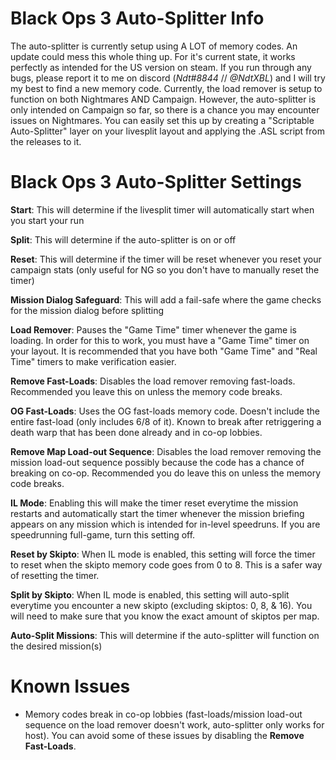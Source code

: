 # Black Ops 3 Auto-Splitter Info

The auto-splitter is currently setup using A LOT of memory codes. An update could mess this whole thing up. For it's current state, it works perfectly as intended for the US version on steam. If you run through any bugs, please report it to me on discord (*Ndt#8844* // *@NdtXBL*) and I will try my best to find a new memory code. Currently, the load remover is setup to function on both Nightmares AND Campaign. However, the auto-splitter is only intended on Campaign so far, so there is a chance you may encounter issues on Nightmares. You can easily set this up by creating a "Scriptable Auto-Splitter" layer on your livesplit layout and applying the .ASL script from the releases to it.


# Black Ops 3 Auto-Splitter Settings

**Start**: This will determine if the livesplit timer will automatically start when you start your run

**Split**: This will determine if the auto-splitter is on or off

**Reset**: This will determine if the timer will be reset whenever you reset your campaign stats (only useful for NG so you don't have to manually reset the timer)

**Mission Dialog Safeguard**: This will add a fail-safe where the game checks for the mission dialog before splitting

**Load Remover**: Pauses the "Game Time" timer whenever the game is loading. In order for this to work, you must have a "Game Time" timer on your layout. It is recommended that you have both "Game Time" and "Real Time" timers to make verification easier.

**Remove Fast-Loads**: Disables the load remover removing fast-loads. Recommended you leave this on unless the memory code breaks.

**OG Fast-Loads**: Uses the OG fast-loads memory code. Doesn't include the entire fast-load (only includes 6/8 of it). Known to break after retriggering a death warp that has been done already and in co-op lobbies.

**Remove Map Load-out Sequence**: Disables the load remover removing the mission load-out sequence possibly because the code has a chance of breaking on co-op. Recommended you do leave this on unless the memory code breaks.

**IL Mode**: Enabling this will make the timer reset everytime the mission restarts and automatically start the timer whenever the mission briefing appears on any mission which is intended for in-level speedruns. If you are speedrunning full-game, turn this setting off.

**Reset by Skipto**: When IL mode is enabled, this setting will force the timer to reset when the skipto memory code goes from 0 to 8. This is a safer way of resetting the timer.

**Split by Skipto**: When IL mode is enabled, this setting will auto-split everytime you encounter a new skipto (excluding skiptos: 0, 8, & 16). You will need to make sure that you know the exact amount of skiptos per map.

**Auto-Split Missions**: This will determine if the auto-splitter will function on the desired mission(s)

# Known Issues
- Memory codes break in co-op lobbies (fast-loads/mission load-out sequence on the load remover doesn't work, auto-splitter only works for host). You can avoid some of these issues by disabling the **Remove Fast-Loads**.
